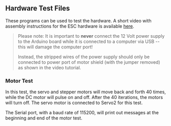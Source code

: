 ## Hardware Test Files

These programs can be used to test the hardware. 
A short video with assembly instructions for the ESC hardware is available [here](https://drive.google.com/file/d/1DRpB7Qy6YpE_sjXaRERW-EI_ULjzWqRX/view?usp=drive_link).

> Please note: It is important to **never** connect the 12 Volt power supply to the Arduino board while it is connected to a computer via USB -- this will damage the computer port!
> 
> Instead, the stripped wires of the power supply should only be connected to power port of motor shield (with the jumper removed) as shown in the video tutorial.

### Motor Test

In this test, the servo and stepper motors will move back and forth 40 times, while the DC motor will pulse on and off. After the 40 iterations, the motors will turn off. 
The servo motor is connected to Servo2 for this test. 

The Serial port, with a baud rate of 115200, will print out messages at the beginning and end of the motor test.
